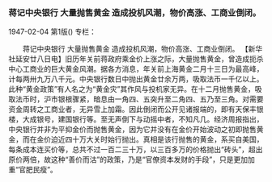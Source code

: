 ### 蒋记中央银行  大量抛售黄金  造成投机风潮，物价高涨、工商业倒闭。

1947-02-04
第1版()
专栏：

　　蒋记中央银行
    大量抛售黄金
    造成投机风潮，物价高涨、工商业倒闭。
    【新华社延安廿八日电】旧历年关前蒋政府乘金价上涨之际，大量抛售黄金，曾造成扼杀中心工商业的巨大黄金风潮。据各方消息，年关前上海黄金二月十三日为最高峰，计每两卅九万八千元。中央银行数日中抛出黄金廿余万两，吸取法币一千亿以上。此种“黄金政策”有人名之为“黄金灾”其作风与投机家无异。在十二月抛售黄金，吸取法币时，沪市银根骤紧，暗息由一角四、五突升至二角四、五乃至三角。对需要资金周转之工商业者，无异雪上加霜。因此倒闭而公开见诸报端的，即有天保丰银楼，大成银号，建国银行等。至无声倒下与动摇中者，不知凡几。经济周报指出，中央银行并非为平抑金价而抛售黄金，因为它并没有在金价开始波动之初即抛售黄金，而在金价迫近四十万大关时始行抛出。真相是该行抛售的黄金，系买自美国，每条成本连买价等，总共不过一百二三十万，以三百多万的价格抛出“砖头”，超出原价两倍，故这种“善价而沽”的政策，乃是“官僚资本发财的手段”，只是更加加重“官肥民瘦”。
